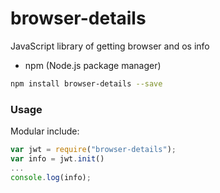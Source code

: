 # browser-details

JavaScript library of getting browser and os info

- npm (Node.js package manager)

```bash
npm install browser-details --save
```

### Usage

Modular include:

```javascript
var jwt = require("browser-details");
var info = jwt.init() 
...
console.log(info);
```